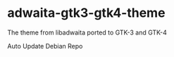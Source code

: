 # adwaita-gtk3-gtk4-theme
The theme from libadwaita ported to GTK-3 and GTK-4

Auto Update Debian Repo

